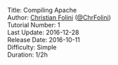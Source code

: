 Title: Compiling Apache  
Author: <a href="mailto:christian.folini@netnea.com">Christian Folini</a> (<a href="https://twitter.com/ChrFolini">@ChrFolini</a>)  
Tutorial Number: 1  
Last Update: 2016-12-28  
Release Date: 2016-10-11  
Difficulty: Simple  
Duration: 1/2h  
